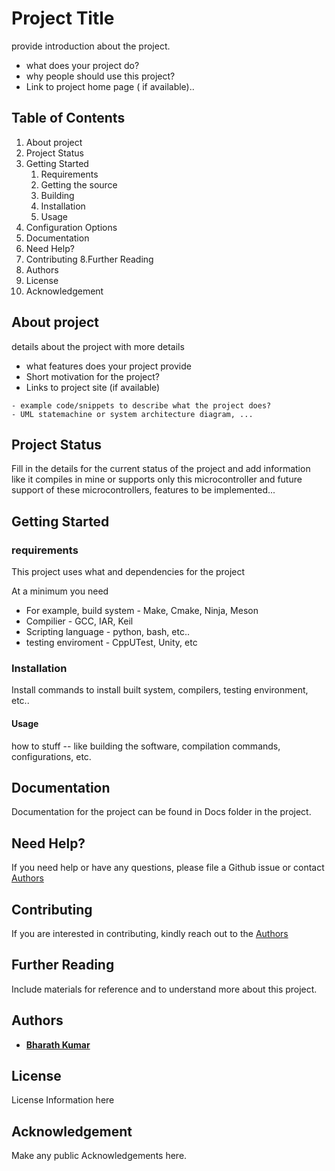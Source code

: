 # Project Title
provide introduction about the project.
- what does your project do?
- why people should use this project?
- Link to project home page ( if available)..

## Table of Contents
1. About project
2. Project Status
3. Getting Started
    1. Requirements
    2. Getting the source
    3. Building
    4. Installation
    5. Usage
4. Configuration Options
5. Documentation
6. Need Help?
7. Contributing
8.Further Reading
9. Authors
10. License
11. Acknowledgement

## About project
details about the project with more details
- what features does your project provide
- Short motivation for the project?
- Links to project site (if available)

```
- example code/snippets to describe what the project does?
- UML statemachine or system architecture diagram, ...
```

## Project Status
Fill in the details for the current status of the project and add information like it compiles in mine or supports only this microcontroller and future support of these microcontrollers, features to be implemented...

## Getting Started

### requirements
This project uses what and dependencies for the project

At a minimum you need
- For example, build system - Make, Cmake, Ninja, Meson 
- Compilier - GCC, IAR, Keil 
- Scripting language - python, bash, etc..
- testing enviroment - CppUTest, Unity, etc

### Installation
Install commands to install built system, compilers, testing environment, etc..

#### Usage
how to stuff -- like building the software, compilation commands, configurations, etc.

## Documentation
Documentation for the project can be found in Docs folder in the project. 

## Need Help?
If you need help or have any questions, please file a Github issue or contact [Authors](#authors) 

## Contributing
If you are interested in contributing, kindly reach out to the [Authors](#authors)

## Further Reading
Include materials for reference and to understand more about this project.

## Authors
- **[Bharath Kumar](https://github.com/bharathrameshkumar)**

## License
License Information here
## Acknowledgement
Make any public Acknowledgements here.
